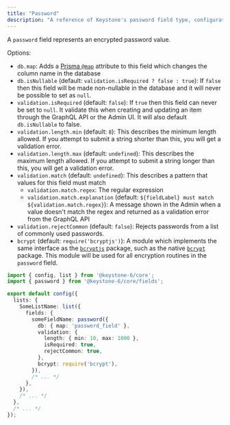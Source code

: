 ```yaml
---
title: "Password"
description: "A reference of Keystone's password field type, configuration and options."
---
```


A `password` field represents an encrypted password value.

Options:

- `db.map`: Adds a [Prisma `@map`](https://www.prisma.io/docs/reference/api-reference/prisma-schema-reference#map) attribute to this field which changes the column name in the database
- `db.isNullable` (default: `validation.isRequired ? false : true`): If `false` then this field will be made non-nullable in the database and it will never be possible to set as `null`.
- `validation.isRequired` (default: `false`): If `true` then this field can never be set to `null`.
  It validate this when creating and updating an item through the GraphQL API or the Admin UI.
  It will also default `db.isNullable` to false.
- `validation.length.min` (default: `8`): This describes the minimum length allowed. If you attempt to submit a string shorter than this, you will get a validation error.
- `validation.length.max` (default: `undefined`): This describes the maximum length allowed. If you attempt to submit a string longer than this, you will get a validation error.
- `validation.match` (default: `undefined`): This describes a pattern that values for this field must match
  - `validation.match.regex`: The regular expression
  - `validation.match.explanation` (default: `${fieldLabel} must match ${validation.match.regex}`): A message shown in the Admin when a value doesn't match the regex and returned as a validation error from the GraphQL API
- `validation.rejectCommon` (default: `false`): Rejects passwords from a list of commonly used passwords.
- `bcrypt` (default: `require('bcryptjs')`): A module which implements the same interface as the [`bcryptjs`](https://www.npmjs.com/package/bcryptjs) package, such as the native [`bcrypt`](https://www.npmjs.com/package/bcrypt) package.
  This module will be used for all encryption routines in the `password` field.

```typescript
import { config, list } from '@keystone-6/core';
import { password } from '@keystone-6/core/fields';

export default config({
  lists: {
    SomeListName: list({
      fields: {
        someFieldName: password({
          db: { map: 'password_field' },
          validation: {
            length: { min: 10, max: 1000 },
            isRequired: true,
            rejectCommon: true,
          },
          bcrypt: require('bcrypt'),
        }),
        /* ... */
      },
    }),
    /* ... */
  },
  /* ... */
});
```
